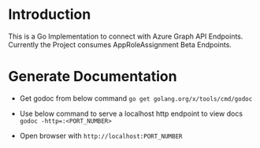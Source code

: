 # Introduction 
This is a Go Implementation to connect with Azure Graph API Endpoints.
Currently the Project consumes AppRoleAssignment Beta Endpoints.

# Generate Documentation

- Get godoc from below command
`go get golang.org/x/tools/cmd/godoc`

- Use below command to serve a localhost http endpoint to view docs
`godoc -http=:<PORT_NUMBER>`

- Open browser with `http://localhost:PORT_NUMBER`